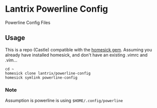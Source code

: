 # Lantrix Powerline Config

Powerline Config Files

## Usage

This is a repo (Castle) compatible with the [homesick gem](https://github.com/technicalpickles/homesick).
Assuming you already have installed homesick, and don't have an existing .vimrc and .vim...

    cd ~
    homesick clone lantrix/powerline-config
    homesick symlink powerline-config

### Note
Assumption is powerline is using `$HOME/.config/powerline`
